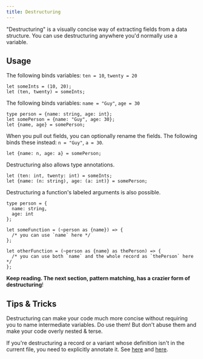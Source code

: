 ```yaml
---
title: Destructuring
---
```


"Destructuring" is a visually concise way of extracting fields from a data structure. You can use destructuring anywhere you'd normally use a variable.

## Usage

The following binds variables: `ten = 10`, `twenty = 20`

```reason
let someInts = (10, 20);
let (ten, twenty) = someInts;
```

The following binds variables: `name = "Guy"`, `age = 30`

```reason
type person = {name: string, age: int};
let somePerson = {name: "Guy", age: 30};
let {name, age} = somePerson;
```

When you pull out fields, you can optionally rename the fields. The following binds these instead: `n = "Guy"`, `a = 30`.

```reason
let {name: n, age: a} = somePerson;
```

Destructuring also allows type annotations.

```reason
let (ten: int, twenty: int) = someInts;
let {name: (n: string), age: (a: int)} = somePerson;
```

Destructuring a function's labeled arguments is also possible.

```reason
type person = {
  name: string,
  age: int
};

let someFunction = (~person as {name}) => {
  /* you can use `name` here */
};

let otherFunction = (~person as {name} as thePerson) => {
  /* you can use both `name` and the whole record as `thePerson` here */
};
```

**Keep reading. The next section, pattern matching, has a crazier form of destructuring**!

## Tips & Tricks

Destructuring can make your code much more concise without requiring you to name intermediate variables. Do use them! But don't abuse them and make your code overly nested & terse.

If you're destructuring a record or a variant whose definition isn't in the current file, you need to explicitly annotate it. See [here](record.md#record-needs-an-explicit-definition) and [here](variant.md#variant-needs-an-explicit-definition).
